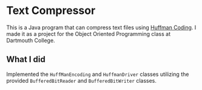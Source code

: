 # Text Compressor
This is a Java program that can compress text files using [Huffman Coding](https://en.wikipedia.org/wiki/Huffman_coding). I made it as a project for the Object Oriented Programming class at Dartmouth College.

## What I did
Implemented the `HuffManEncoding` and `HuffmanDriver` classes utilizing the provided `BufferedBitReader` and `BufferedBitWriter` classes.
